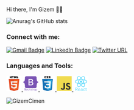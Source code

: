  Hi there, I'm Gizem 👩‍💻


![Anurag's GitHub stats](https://github-readme-stats.vercel.app/api?username=GizemCimen&show_icons=true&theme=radical)

<h3 align="left">Connect with me:</h3>
 
[![Gmail Badge](https://img.shields.io/badge/Gmail-D14836?style=for-the-badge&logo=gmail&logoColor=white&link=link)](mailto:ggizemcimen@gmail.com) 
[![LinkedIn Badge](https://img.shields.io/badge/LinkedIn-0077B5?style=for-the-badge&logo=linkedin&logoColor=white&link=link)](https://www.linkedin.com/in/gizemcimenn/)
[![Twitter URL](https://img.shields.io/badge/Twitter-0077B5?style=for-the-badge&logo=twitter&logoColor=white&link=link)](https://www.twitter.com/gizemcmn13/)


<h3 align="left">Languages and Tools:</h3>
<p align="left"> <a href="https://www.w3.org/html/" target="_blank" rel="noreferrer"> <img src="https://raw.githubusercontent.com/devicons/devicon/master/icons/html5/html5-original-wordmark.svg" alt="html5" width="40" height="40"/> </a> <a href="https://getbootstrap.com" target="_blank" rel="noreferrer"> <img src="https://raw.githubusercontent.com/devicons/devicon/master/icons/bootstrap/bootstrap-plain-wordmark.svg" alt="bootstrap" width="40" height="40"/> </a>   <a href="https://www.w3schools.com/css/" target="_blank" rel="noreferrer"> <img src="https://raw.githubusercontent.com/devicons/devicon/master/icons/css3/css3-original-wordmark.svg" alt="css3" width="40" height="40"/> </a>   <a href="https://developer.mozilla.org/en-US/docs/Web/JavaScript" target="_blank" rel="noreferrer"> <img src="https://raw.githubusercontent.com/devicons/devicon/master/icons/javascript/javascript-original.svg" alt="javascript" width="40" height="40"/> </a>  <a href="https://reactjs.org/" target="_blank" rel="noreferrer"> <img src="https://raw.githubusercontent.com/devicons/devicon/master/icons/react/react-original-wordmark.svg" alt="react" width="40" height="40"/> </a> </p>

<p><img align="left" src="https://github-readme-stats.vercel.app/api/top-langs?username=GizemCimen&show_icons=true&locale=en&layout=compact&theme=tokyonight" alt="GizemCimen" /></p>
